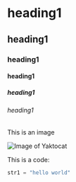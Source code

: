 # heading1

## heading1

### heading1

#### heading1

##### heading1

###### heading1

This is an image

![Image of Yaktocat](https://octodex.github.com/images/yaktocat.png)

This is a code:

```python
str1 = "hello world"
```
